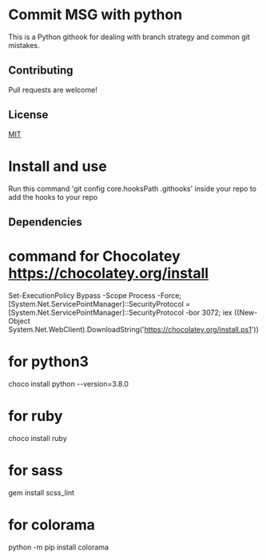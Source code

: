 
# Commit MSG with python

This is a Python githook for dealing with branch strategy and common git mistakes.


## Contributing
Pull requests are welcome!

## License
[MIT](https://choosealicense.com/licenses/mit/)

# Install and use 

Run this command 'git config core.hooksPath .githooks' inside your repo to add the hooks to your repo

## Dependencies

# command for Chocolatey  https://chocolatey.org/install

Set-ExecutionPolicy Bypass -Scope Process -Force; [System.Net.ServicePointManager]::SecurityProtocol = [System.Net.ServicePointManager]::SecurityProtocol -bor 3072; iex ((New-Object System.Net.WebClient).DownloadString('https://chocolatey.org/install.ps1'))

# for python3 

choco install python --version=3.8.0

# for ruby

choco install ruby

# for sass 

gem install scss_lint

# for colorama

python -m pip install colorama
